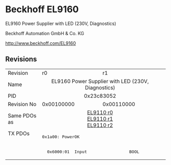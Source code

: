 # Beckhoff EL9160

EL9160 Power Supplier with LED (230V, Diagnostics)

Beckhoff Automation GmbH & Co. KG

http://www.beckhoff.com/EL9160

## Revisions
<table>
<tr >
<td>Revision</td>
<td>r0</td>
<td>r1</td>
</tr>
<tr >
<td>Name</td>
<td colspan=2 align="center">EL9160 Power Supplier with LED (230V, Diagnostics)</td>
</tr>
<tr >
<td>PID</td>
<td colspan=2 align="center">0x23c83052</td>
</tr>
<tr >
<td>Revision No</td>
<td>0x00100000</td>
<td>0x00110000</td>
</tr>
<tr >
<td>Same PDOs as</td>
<td colspan=2 align="center"><a href="EL9110">EL9110 r0</a><br/><a href="EL9110">EL9110 r1</a><br/><a href="EL9110">EL9110 r2</a></td>
</tr>
<tr class="txpdo pdosection">
<td rowspan=2 valign=top>TX PDOs</td>
<td colspan=2 align="left"><pre>0x1a00: PowerOK</pre></td>
<td></td>
</tr>
<tr class="txpdo">
<td colspan=2 align="left"><pre>  0x6000:01  Input                 BOOL</pre></td>
</tr>
</table>
